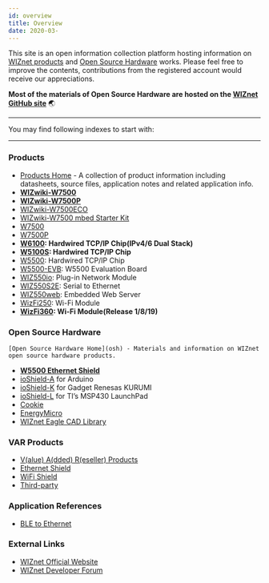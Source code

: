 ```yaml
---
id: overview
title: Overview
date: 2020-03-
---
```


This site is an open information collection platform hosting information
on [WIZnet products](products) and [Open Source Hardware](osh) works.
Please feel free to improve the contents, contributions from the
registered account would receive our appreciations.

**Most of the materials of Open Source Hardware are hosted on the
[WIZnet GitHub site](https://github.com/Wiznet)**
:earth_asia:

-----

You may find following indexes to start with:

-----



### Products

  - [Products Home](products) - A collection of product information
    including datasheets, source files, application notes and related
    application info.
  - **[WIZwiki-W7500](/products/wizwiki_w7500/start)**
  - **[WIZwiki-W7500P](/products/wizwiki_w7500p/start)**
  - [WIZwiki-W7500ECO](/products/wizwiki-w7500eco/start)
  - [WIZwiki-W7500 mbed Starter Kit](/products/wizwiki_mbed_kit/start)
  - [W7500](/products/w7500/start)
  - [W7500P](/products/w7500p/start)
  - **[W6100](/products/w6100/start): Hardwired TCP/IP Chip(IPv4/6 Dual
    Stack)** 
  - **[W5100S](/products/w5100s/start): Hardwired TCP/IP Chip**
  - [W5500](/products/w5500/start): Hardwired TCP/IP Chip
  - [W5500-EVB](/products/w5500/w5500_evb/start): W5500 Evaluation Board
  - [WIZ550io](/products/wiz550io/start): Plug-in Network Module 
  - [WIZ550S2E](/products/wiz550s2e/start): Serial to Ethernet
  - [WIZ550web](/products/wiz550web/start): Embedded Web Server
  - [WizFi250](/products/WizFi250/start): Wi-Fi Module
  - **[WizFi360](/products/WizFi360/start): Wi-Fi Module(Release
    1/8/19)**


### Open Source Hardware

    [Open Source Hardware Home](osh) - Materials and information on WIZnet
    open source hardware products.
  - **[W5500 Ethernet Shield](/osh/w5500_ethernet_shield/start)**
  - [ioShield-A](/osh/ioshield-a/start) for Arduino
  - [ioShield-K](/osh/ioshield-k/start) for Gadget Renesas KURUMI
  - [ioShield-L](/osh/ioshield-l/start) for TI’s MSP430 LaunchPad
  - [Cookie](/osh/cookie/start)
  - [EnergyMicro](/osh/energymicro/start)
  - [WIZnet Eagle CAD Library](/design_guide/hardware/eaglecadlib/start)



### VAR Products

  - [V(alue) A(dded) R(eseller) Products](/oshw_using_wiznet)
  - [Ethernet Shield](/oshw_using_wiznet/ethernet)
  - [WiFi Shield](/oshw_using_wiznet/wifi)
  - [Third-party](/oshw_using_wiznet/var_products)



### Application References

  - [BLE to Ethernet](/oshw_using_wiznet/bletoethernet)



### External Links

  - [WIZnet Official Website](http://www.wiznet.io/)
  - [WIZnet Developer Forum](http://forum.wiznet.io/)
